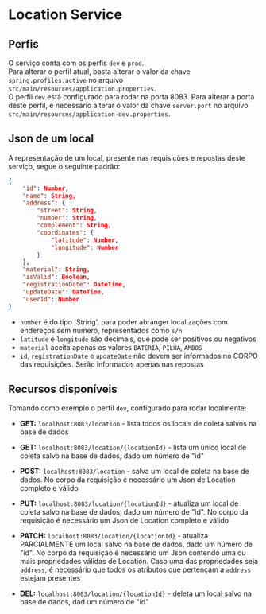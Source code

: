 # Location Service  
  
## Perfis  
  
O serviço conta com os perfis `dev` e `prod`.  
Para alterar o perfil atual, basta alterar o valor da chave `spring.profiles.active` no arquivo `src/main/resources/application.properties`.  
O perfil `dev` está configurado para rodar na porta 8083. Para alterar a porta deste perfil, é necessário alterar o valor da chave `server.port` no arquivo `src/main/resources/application-dev.properties`.  
  
## Json de um local  
  
A representação de um local, presente nas requisições e repostas deste serviço, segue o seguinte padrão:  
```json  
{
    "id": Number,
    "name": String,
    "address": {
        "street": String,
        "number": String,
        "complement": String,
        "coordinates": {
            "latitude": Number,
            "longitude": Number
        }
    },
    "material": String,
    "isValid": Boolean,
    "registrationDate": DateTime,
    "updateDate": DateTime,
    "userId": Number
}
```  
* `number` é do tipo 'String', para poder abranger localizações com endereços sem número, representados como `s/n`  
* `latitude` e `longitude` são decimais, que pode ser positivos ou negativos  
* `material` aceita apenas os valores `BATERIA`, `PILHA`, `AMBOS`  
* `id`, `registrationDate` e `updateDate` não devem ser informados no CORPO das requisições. Serão informados apenas nas repostas  
  
## Recursos disponíveis  
  
Tomando como exemplo o perfil `dev`, configurado para rodar localmente:  
  
* **GET:** `localhost:8083/location` - lista todos os locais de coleta salvos na base de dados  
  
* **GET:** `localhost:8083/location/{locationId}` - lista um único local de coleta salvo na base de dados, dado um número de "id"  
  
* **POST:**  `localhost:8083/location` - salva um local de coleta na base de dados. No corpo da requisição é necessário um Json de Location completo e válido   
  
* **PUT:** `localhost:8083/location/{locationId}` - atualiza um local de coleta salvo na base de dados, dado um número de "id". No corpo da requisição é necessário um Json de Location completo e válido  
  
* **PATCH:** `localhost:8083/location/{locationId}` - atualiza PARCIALMENTE um local salvo na base de dados, dado um número de "id". No corpo da requisição é necessário um Json contendo uma ou mais propriedades válidas de Location. Caso uma das propriedades seja `address`, é necessário que todos os atributos que pertençam a `address` estejam presentes  
  
* **DEL:** `localhost:8083/location/{locationId}` - deleta um local salvo na base de dados, dad um número de "id"  
